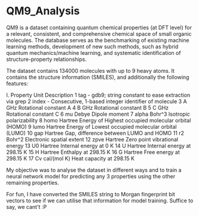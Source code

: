 # QM9_Analysis

QM9 is a dataset containing quantum chemical properties (at DFT level) for a relevant, consistent, and comprehensive chemical space of small organic molecules. The database serves as the benchmarking of existing machine learning methods, development of new such methods, such as hybrid quantum mechanics/machine learning, and systematic identification of structure-property relationships.

The dataset contains 134000 molecules with up to 9 heavy atoms. It contains the structure information (SMILES), and additionally the following features:

I. Property  Unit         Description
 1  tag       -            gdb9; string constant to ease extraction via grep
 2  index     -            Consecutive, 1-based integer identifier of molecule
 3  A         GHz          Rotational constant A
 4  B         GHz          Rotational constant B
 5  C         GHz          Rotational constant C
 6  mu        Debye        Dipole moment
 7  alpha     Bohr^3       Isotropic polarizability
 8  homo      Hartree      Energy of Highest occupied molecular orbital (HOMO)
 9  lumo      Hartree      Energy of Lowest occupied molecular orbital (LUMO)
10  gap       Hartree      Gap, difference between LUMO and HOMO
11  r2        Bohr^2       Electronic spatial extent
12  zpve      Hartree      Zero point vibrational energy
13  U0        Hartree      Internal energy at 0 K
14  U         Hartree      Internal energy at 298.15 K
15  H         Hartree      Enthalpy at 298.15 K
16  G         Hartree      Free energy at 298.15 K
17  Cv        cal/(mol K)  Heat capacity at 298.15 K

My objective was to analyse the dataset in different ways and to train a neural network model for predicting any 3 properties using the other remaining properties. 

For fun, I have converted the SMILES string to Morgan fingerprint bit vectors to see if we can utilise that information for model training. Suffice to say, we cant't :P 
